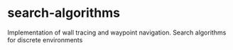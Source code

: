 # search-algorithms
Implementation of wall tracing and waypoint navigation. Search algorithms for discrete environments
